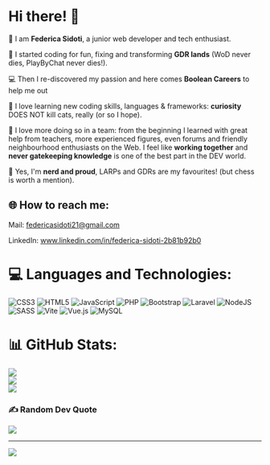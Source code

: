 # **Hi there!** 🖖

👤 I am **Federica Sidoti**, a junior web developer and tech enthusiast. 

:seedling: I started coding for fun, fixing and transforming **GDR lands** (WoD never dies, PlayByChat never dies!). 

:computer: Then I re-discovered my passion and here comes **Boolean Careers** to help me out

:wrench: I love learning new coding skills, languages & frameworks: **curiosity** DOES NOT kill cats, really (or so I hope). 

:purple_heart: I love more doing so in a team: from the beginning I learned with great help from teachers, more experienced figures, even forums and friendly neighbourhood enthusiasts on the Web. I feel like **working together** and **never gatekeeping knowledge** is one of the best part in the DEV world. 

:game_die: Yes, I'm **nerd and proud**, LARPs and GDRs are my favourites! (but chess is worth a mention). 



## 🌐 How to reach me:
Mail: federicasidoti21@gmail.com

LinkedIn: www.linkedin.com/in/federica-sidoti-2b81b92b0

# 💻 Languages and Technologies:
![CSS3](https://img.shields.io/badge/css3-%231572B6.svg?style=for-the-badge&logo=css3&logoColor=white) ![HTML5](https://img.shields.io/badge/html5-%23E34F26.svg?style=for-the-badge&logo=html5&logoColor=white) ![JavaScript](https://img.shields.io/badge/javascript-%23323330.svg?style=for-the-badge&logo=javascript&logoColor=%23F7DF1E) ![PHP](https://img.shields.io/badge/php-%23777BB4.svg?style=for-the-badge&logo=php&logoColor=white) ![Bootstrap](https://img.shields.io/badge/bootstrap-%238511FA.svg?style=for-the-badge&logo=bootstrap&logoColor=white) ![Laravel](https://img.shields.io/badge/laravel-%23FF2D20.svg?style=for-the-badge&logo=laravel&logoColor=white) ![NodeJS](https://img.shields.io/badge/node.js-6DA55F?style=for-the-badge&logo=node.js&logoColor=white) ![SASS](https://img.shields.io/badge/SASS-hotpink.svg?style=for-the-badge&logo=SASS&logoColor=white) ![Vite](https://img.shields.io/badge/vite-%23646CFF.svg?style=for-the-badge&logo=vite&logoColor=white) ![Vue.js](https://img.shields.io/badge/vue.js-%2335495e.svg?style=for-the-badge&logo=vuedotjs&logoColor=%234FC08D) ![MySQL](https://img.shields.io/badge/mysql-%2300000f.svg?style=for-the-badge&logo=mysql&logoColor=white)
# 📊 GitHub Stats:
![](https://github-readme-stats.vercel.app/api?username=FedericaSidoti&theme=dark&hide_border=false&include_all_commits=false&count_private=false)<br/>
![](https://github-readme-streak-stats.herokuapp.com/?user=FedericaSidoti&theme=dark&hide_border=false)<br/>
![](https://github-readme-stats.vercel.app/api/top-langs/?username=FedericaSidoti&theme=dark&hide_border=false&include_all_commits=false&count_private=false&layout=compact)

### ✍️ Random Dev Quote
![](https://quotes-github-readme.vercel.app/api?type=horizontal&theme=tokyonight)

---
[![](https://visitcount.itsvg.in/api?id=FedericaSidoti&icon=0&color=0)](https://visitcount.itsvg.in)

<!-- Proudly created with GPRM ( https://gprm.itsvg.in ) -->

